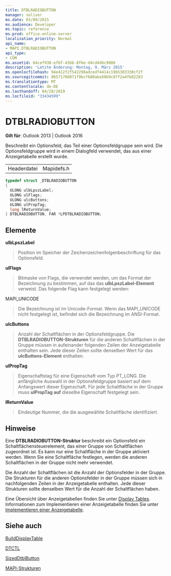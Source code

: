 ```yaml
---
title: DTBLRADIOBUTTON
manager: soliver
ms.date: 03/09/2015
ms.audience: Developer
ms.topic: reference
ms.prod: office-online-server
localization_priority: Normal
api_name:
- MAPI.DTBLRADIOBUTTON
api_type:
- COM
ms.assetid: 64cef938-ef6f-43bb-8f6e-d4cd4d6c9888
description: 'Letzte Änderung: Montag, 9. März 2015'
ms.openlocfilehash: 94e412f2f542298adcedf4414c19b5303330cf2f
ms.sourcegitcommit: 8657170d071f9bcf680aba50b9c07f2a4fb82283
ms.translationtype: MT
ms.contentlocale: de-DE
ms.lasthandoff: 04/28/2019
ms.locfileid: "33434599"
---
```

# <a name="dtblradiobutton"></a>DTBLRADIOBUTTON

  
  
**Gilt für**: Outlook 2013 | Outlook 2016 
  
Beschreibt ein Optionsfeld, das Teil einer Optionsfeldgruppe sein wird. Die Optionsfeldgruppe wird in einem Dialogfeld verwendet, das aus einer Anzeigetabelle erstellt wurde.
  
|||
|:-----|:-----|
|Headerdatei  <br/> |Mapidefs.h  <br/> |
   
```cpp
typedef struct _DTBLRADIOBUTTON
{
  ULONG ulbLpszLabel;
  ULONG ulFlags;
  ULONG ulcButtons;
  ULONG ulPropTag;
  long lReturnValue;
} DTBLRADIOBUTTON, FAR *LPDTBLRADIOBUTTON;

```

## <a name="members"></a>Elemente

 **ulbLpszLabel**
  
> Position im Speicher der Zeichenzeichenfolgenbeschriftung für das Optionsfeld.
    
 **ulFlags**
  
> Bitmaske von Flags, die verwendet werden, um das Format der Bezeichnung zu bestimmen, auf das das **ulbLpszLabel-Element** verweist. Das folgende Flag kann festgelegt werden: 
    
MAPI_UNICODE 
  
> Die Bezeichnung ist im Unicode-Format. Wenn das MAPI_UNICODE nicht festgelegt ist, befindet sich die Bezeichnung im ANSI-Format.
    
 **ulcButtons**
  
> Anzahl der Schaltflächen in der Optionsfeldgruppe. Die **DTBLRADIOBUTTON-Strukturen** für die anderen Schaltflächen in der Gruppe müssen in aufeinander folgenden Zeilen der Anzeigetabelle enthalten sein. Jede dieser Zeilen sollte denselben Wert für das **ulcButtons-Element** enthalten. 
    
 **ulPropTag**
  
> Eigenschaftstag für eine Eigenschaft vom Typ PT_LONG. Die anfängliche Auswahl in der Optionsfeldgruppe basiert auf dem Anfangswert dieser Eigenschaft. Für jede Schaltfläche in der Gruppe muss **ulPropTag auf** dieselbe Eigenschaft festgelegt sein. 
    
 **lReturnValue**
  
> Eindeutige Nummer, die die ausgewählte Schaltfläche identifiziert.
    
## <a name="remarks"></a>Hinweise

Eine **DTBLRADIOBUTTON-Struktur** beschreibt ein Optionsfeld ein Schaltflächensteuerelement, das einer Gruppe von Schaltflächen zugeordnet ist. Es kann nur eine Schaltfläche in der Gruppe aktiviert werden. Wenn Sie eine Schaltfläche festlegen, werden die anderen Schaltflächen in der Gruppe nicht mehr verwendet. 
  
Die Anzahl der Schaltflächen ist die Anzahl der Optionsfelder in der Gruppe. Die Strukturen für die anderen Optionsfelder in der Gruppe müssen sich in nachfolgenden Zeilen in der Anzeigetabelle enthalten. Jede dieser Strukturen sollte denselben Wert für die Anzahl der Schaltflächen haben.
  
Eine Übersicht über Anzeigetabellen finden Sie unter [Display Tables](display-tables.md). Informationen zum Implementieren einer Anzeigetabelle finden Sie unter [Implementieren einer Anzeigetabelle](display-table-implementation.md).
  
## <a name="see-also"></a>Siehe auch



[BuildDisplayTable](builddisplaytable.md)
  
[DTCTL](dtctl.md)
  
[SizedDtblButton](sizeddtblbutton.md)


[MAPI-Strukturen](mapi-structures.md)

